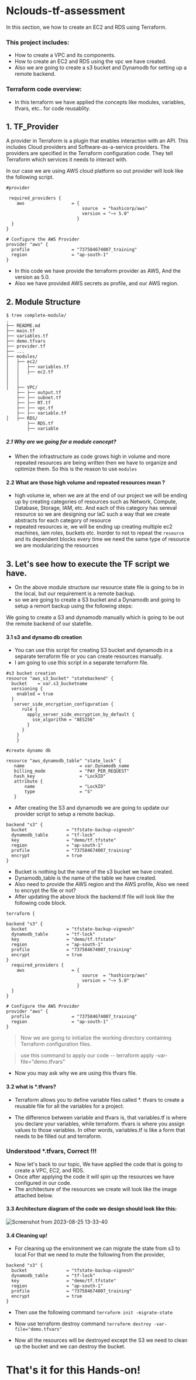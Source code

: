 # Nclouds-tf-assessment
In this section, we  how to create an EC2 and RDS using Terraform.
 
### This project includes:
* How to create a VPC and its components.
* How to create an EC2 and RDS using the vpc we have created.
* Also we are going to create a s3 bucket and Dynamodb for setting up a remote backend.

### Terraform code overview:
* In this terraform we have applied the concepts like modules, variables, tfvars, etc..  for code reusablity.

## 1. TF_Provider
A provider in Terraform is a plugin that enables interaction with an API. This includes Cloud providers and Software-as-a-service providers. The providers are specified in the Terraform configuration code. They tell Terraform which services it needs to interact with.

In our case we are using AWS cloud platform so out provider will look like the following script.

```
#provider

 required_providers {
    aws                  = {
                             source  = "hashicorp/aws"
                             version = "~> 5.0"
                           }
  }
}

# Configure the AWS Provider
provider "aws" {
  profile                = "737584674007_training" 
  region                 = "ap-south-1"
}
```
* In this code we have provide the terraform provider as AWS,
And the version as 5.0.
* Also we have provided AWS secrets as profile, and our AWS region.

## 2. Module Structure


```
$ tree complete-module/
.
├── README.md
├── main.tf
├── variables.tf
├── demo.tfvars
├── provider.tf
├── ...
├── modules/
│   ├── ec2/
│   │   ├── variables.tf
│   │   ├── ec2.tf
│   │   
│   │   
│   ├── VPC/
    ├── ├── output.tf
    ├── ├── subnet.tf
    ├── ├── RT.tf
    ├── ├── vpc.tf
    ├── ├── variable.tf 
│   ├── RDS/
        ├── RDS.tf
        ├── variable
```
##### 2.1 Why are we going for a module concept?
- When the infrastructure as code grows high in volume and more repeated resources are being written then we have to organize and optimize them. So this is the reason to use `modules`

#### 2.2 What are those high volume and repeated resources mean ?
- high volume ie, when we are at the end of our project we will be ending up by creating categories of resources such as Network, Compute, Database, Storage, IAM, etc. And each of this category has sereval resource so we are designing our IaC such a way that we create abstracts for each category of resource
- repeated resources ie, we will be ending up creating multiple ec2 machines, iam roles, buckets etc. Inorder to not to repeat the `resource` and its dependent blocks every time we need the same type of resource we are modularizing the resources

## 3. Let's see how to execute the TF script we have.

* On the above module structure our resource state file is going to be in the local, but our requirement is a remote backup. 
* so we are going to create a S3 bucket and a Dynamodb and going to setup a remort backup using the following steps:

We going to create a S3 and dynamodb manually which is going to be out the remote backend of our statefile.

#### 3.1 s3 and dynamo db creation
* You can use this script for creating S3 bucket and dynamodb in a separate terraform file or you can create resources manually.
* I am going to use this script in a separate terraform file.
  
```
#s3 bucket creation
resource "aws_s3_bucket" "statebackend" {
  bucket    = var.s3_bucketname
  versioning {
    enabled = true
  }
   server_side_encryption_configuration {
      rule {
        apply_server_side_encryption_by_default {
          sse_algorithm = "AES256"
        }
      }
    }
    }

#create dynamo db

resource "aws_dynamodb_table" "state_lock" {
   name                     = var.Dynamodb_name        
   billing_mode             = "PAY_PER_REQUEST"  
   hash_key                 = "LockID"
   attribute {
       name                 = "LockID"
       type                 = "S"
   }

```

* After creating the S3 and dynamodb we are going to update our provider script to setup a remote backup.

```
backend "s3" {
  bucket               = "tfstate-backup-vignesh"
  dynamodb_table       = "tf-lock"
  key                  = "demo/tf.tfstate"
  region               = "ap-south-1"
  profile              = "737584674007_training" 
  encrypt              = true
}
```

* Bucket is nothing but the name of the s3 bucket we have created.
* Dynamodb_table is the name of the table we have created.
* Also need to provide the AWS region and the AWS profile, Also we need to encrypt the file or not?
* After updating the above block the backend.tf file will look like the following code block.

```
terraform {
  
backend "s3" {
  bucket               = "tfstate-backup-vignesh"
  dynamodb_table       = "tf-lock"
  key                  = "demo/tf.tfstate"
  region               = "ap-south-1"
  profile              = "737584674007_training" 
  encrypt              = true
}
  required_providers {
    aws                  = {
                             source  = "hashicorp/aws"
                             version = "~> 5.0"
                           }
  }
}

# Configure the AWS Provider
provider "aws" {
  profile                = "737584674007_training" 
  region                 = "ap-south-1"
}
```

> Now we are going to initialize the working directory containing Terraform configuration files.

 > use this command to apply our code -- terraform apply -var-file="demo.tfvars"

 * Now you may ask why we are using this  tfvars file.

#### 3.2 what is *.tfvars?

* Terraform allows you to define variable files called *. tfvars to create a reusable file for all the variables for a project.

* The difference between variable and tfvars is, that variables.tf is where you declare your variables, while terraform. tfvars is where you assign values to those variables. In other words, variables.tf is like a form that needs to be filled out and terraform.

###  Understood *.tfvars, Correct !!!

* Now let's back to our topic, We have applied the code that is going to create a VPC, EC2, and RDS.
* Once after applying the code it will spin up the resources we have configured in our code.
* The architecture of the resources we create will look like the image attached below. 

#### 3.3 Architecture diagram of the code we design should look like this:
 
![Screenshot from 2023-08-25 13-33-40](https://github.com/Vignesh2k21/Nclouds-tf-assesment/assets/87553373/55b39363-bdfb-4d49-808d-9b272e50116f)


#### 3.4 Cleaning up!

* For cleaning up the environment we can migrate the state from s3 to local For that we need to mute the following from the provider,


```
backend "s3" {
  bucket               = "tfstate-backup-vignesh"
  dynamodb_table       = "tf-lock"
  key                  = "demo/tf.tfstate"
  region               = "ap-south-1"
  profile              = "737584674007_training" 
  encrypt              = true
}
```

* Then use the following command
```terraform init -migrate-state```

* Now use terraform destroy command 
```terraform destroy -var-file="demo.tfvars" ```

* Now all the resources will be destroyed except the S3 we need to clean up the bucket and we can destroy the bucket.

# That's it for this Hands-on! 
